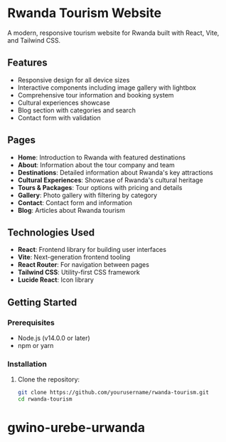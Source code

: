 # Rwanda Tourism Website

A modern, responsive tourism website for Rwanda built with React, Vite, and Tailwind CSS.

## Features

- Responsive design for all device sizes
- Interactive components including image gallery with lightbox
- Comprehensive tour information and booking system
- Cultural experiences showcase
- Blog section with categories and search
- Contact form with validation

## Pages

- **Home**: Introduction to Rwanda with featured destinations
- **About**: Information about the tour company and team
- **Destinations**: Detailed information about Rwanda's key attractions
- **Cultural Experiences**: Showcase of Rwanda's cultural heritage
- **Tours & Packages**: Tour options with pricing and details
- **Gallery**: Photo gallery with filtering by category
- **Contact**: Contact form and information
- **Blog**: Articles about Rwanda tourism

## Technologies Used

- **React**: Frontend library for building user interfaces
- **Vite**: Next-generation frontend tooling
- **React Router**: For navigation between pages
- **Tailwind CSS**: Utility-first CSS framework
- **Lucide React**: Icon library

## Getting Started

### Prerequisites

- Node.js (v14.0.0 or later)
- npm or yarn

### Installation

1. Clone the repository:
   ```bash
   git clone https://github.com/yourusername/rwanda-tourism.git
   cd rwanda-tourism

# gwino-urebe-urwanda
